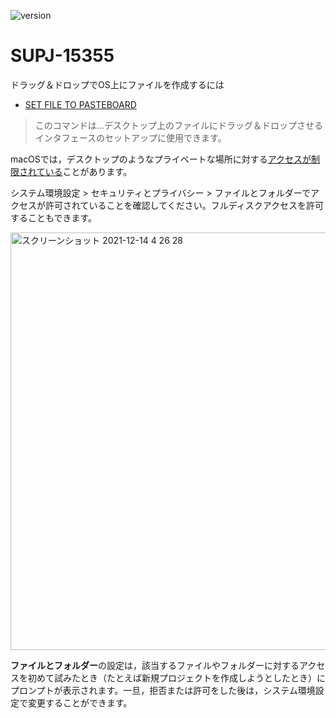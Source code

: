 ![version](https://img.shields.io/badge/version-17%2B-3E8B93)

# SUPJ-15355
ドラッグ＆ドロップでOS上にファイルを作成するには

* [SET FILE TO PASTEBOARD](
https://doc.4d.com/4Dv19/4D/19.1/SET-FILE-TO-PASTEBOARD.301-5653555.ja.html)

> このコマンドは…デスクトップ上のファイルにドラッグ＆ドロップさせるインタフェースのセットアップに使用できます。

macOSでは，デスクトップのようなプライベートな場所に対する[アクセスが制限されている](https://support.apple.com/ja-jp/guide/security/secddd1d86a6/web)ことがあります。

システム環境設定 > セキュリティとプライバシー > ファイルとフォルダーでアクセスが許可されていることを確認してください。フルディスクアクセスを許可することもできます。

<img width="668" alt="スクリーンショット 2021-12-14 4 26 28" src="https://user-images.githubusercontent.com/10509075/145875373-617092f8-3f15-4764-b7f7-3f946bc4976e.png">

**ファイルとフォルダー**の設定は，該当するファイルやフォルダーに対するアクセスを初めて試みたとき（たとえば新規プロジェクトを作成しようとしたとき）にプロンプトが表示されます。一旦，拒否または許可をした後は，システム環境設定で変更することができます。

